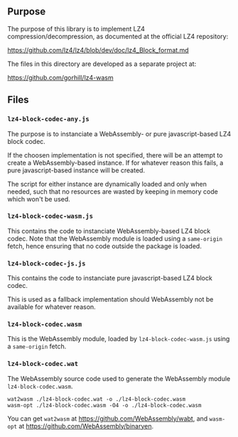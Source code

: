 ## Purpose

The purpose of this library is to implement LZ4 compression/decompression,
as documented at the official LZ4 repository:

https://github.com/lz4/lz4/blob/dev/doc/lz4_Block_format.md

The files in this directory are developed as a separate project at:

https://github.com/gorhill/lz4-wasm

## Files

### `lz4-block-codec-any.js`

The purpose is to instanciate a WebAssembly- or pure javascript-based
LZ4 block codec.

If the choosen implementation is not specified, there will be an attempt to
create a WebAssembly-based instance. If for whatever reason this fails, a
pure javascript-based instance will be created.

The script for either instance are dynamically loaded and only when needed,
such that no resources are wasted by keeping in memory code which won't be
used.
 
### `lz4-block-codec-wasm.js`

This contains the code to instanciate WebAssembly-based LZ4 block codec. Note
that the WebAssembly module is loaded using a `same-origin` fetch, hence
ensuring that no code outside the package is loaded.

### `lz4-block-codec-js.js`

This contains the code to instanciate pure javascript-based LZ4 block codec.

This is used as a fallback implementation should WebAssembly not be available
for whatever reason.

### `lz4-block-codec.wasm`

This is the WebAssembly module, loaded by `lz4-block-codec-wasm.js` using a
`same-origin` fetch.

### `lz4-block-codec.wat`

The WebAssembly source code used to generate the WebAssembly module `lz4-block-codec.wasm`.

    wat2wasm ./lz4-block-codec.wat -o ./lz4-block-codec.wasm
    wasm-opt ./lz4-block-codec.wasm -O4 -o ./lz4-block-codec.wasm

You can get `wat2wasm` at <https://github.com/WebAssembly/wabt>, and `wasm-opt` at <https://github.com/WebAssembly/binaryen>.
